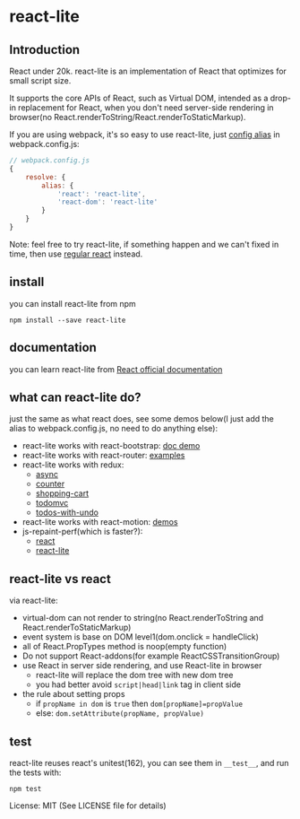 # react-lite

## Introduction
React under 20k.
react-lite is an implementation of React that optimizes for small script size.

It supports the core APIs of React, such as Virtual DOM, intended as a drop-in
replacement for React, when you don't need server-side rendering in browser(no React.renderToString/React.renderToStaticMarkup).

If you are using webpack, it's so easy to use react-lite, just [config alias](http://webpack.github.io/docs/configuration.html#resolve-alias) in webpack.config.js:

```javascript
// webpack.config.js
{
    resolve: {
        alias: {
            'react': 'react-lite',
            'react-dom': 'react-lite'
        }
    }
}
```

Note: feel free to try react-lite, if something happen and we can't fixed in time, then use [regular react](https://github.com/facebook/react) instead.
## install

you can install react-lite from npm

```shell
npm install --save react-lite
```

## documentation

you can learn react-lite from [React official documentation](http://facebook.github.io/react/)

## what can react-lite do?

just the same as what react does, see some demos below(I just add the alias to webpack.config.js, no need to do anything else):

- react-lite works with react-bootstrap: [doc demo](http://react-lite-with-react-bootstrap.coding.io/)
- react-lite works with react-router: [examples](http://react-lite-with-react-router.coding.io/)
- react-lite works with redux:
	* [async](http://lucifier129.github.io/redux-with-react-lite/async/index.html)
	* [counter](http://lucifier129.github.io/redux-with-react-lite/counter/index.html)
	* [shopping-cart](http://lucifier129.github.io/redux-with-react-lite/shopping-cart/index.html)
	* [todomvc](http://lucifier129.github.io/redux-with-react-lite/todomvc/index.html)
	* [todos-with-undo](http://lucifier129.github.io/redux-with-react-lite/todos-with-undo/index.html)
- react-lite works with react-motion: [demos](http://lucifier129.github.io/react-motion-with-react-lite/index.html)
- js-repaint-perf(which is faster?):
	* [react](http://lucifier129.github.io/react-lite-repaint-perf/react/index.html)
	* [react-lite](http://lucifier129.github.io/react-lite-repaint-perf/react/lite.html)

## react-lite vs react

via react-lite:
- virtual-dom can not render to string(no React.renderToString and React.renderToStaticMarkup)
- event system is base on DOM level1(dom.onclick = handleClick)
- all of React.PropTypes method is noop(empty function)
- Do not support React-addons(for example ReactCSSTransitionGroup)
- use React in server side rendering, and use React-lite in browser
	* react-lite will replace the dom tree with new dom tree
	* you had better avoid `script|head|link` tag in client side
- the rule about setting props
	* if `propName in dom` is `true` then `dom[propName]=propValue`
	* else: `dom.setAttribute(propName, propValue)`

## test
react-lite reuses react's unitest(162), you can see them in `__test__`, and run the tests with:

```shell
npm test
```

License: MIT (See LICENSE file for details)
